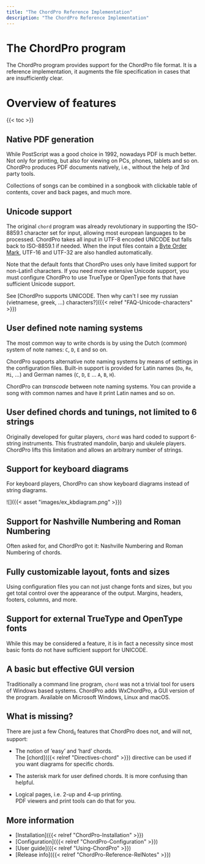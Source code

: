 ```yaml
---
title: "The ChordPro Reference Implementation"
description: "The ChordPro Reference Implementation"
---
```


# The ChordPro program

The ChordPro program provides support for the ChordPro file format. It
is a reference implementation, it augments the file specification in
cases that are insufficiently clear.

# Overview of features

{{< toc >}}

## Native PDF generation

While PostScript was a good choice in 1992, nowadays PDF is much
better. Not only for printing, but also for viewing on PCs, phones,
tablets and so on. ChordPro produces PDF documents natively, i.e.,
without the help of 3rd party tools.

Collections of songs can be combined in a songbook with clickable
table of contents, cover and back pages, and much more.

## Unicode support

The original `chord` program was already revolutionary in supporting
the ISO-8859.1 character set for input, allowing most european
languages to be processed. ChordPro takes all input in UTF-8 encoded
UNICODE but falls back to ISO-8859.1 if needed.
When the input files contain a [Byte Order
Mark](https://en.wikipedia.org/wiki/Byte_order_mark), UTF-16 and
UTF-32 are also handled automatically.

Note that the default fonts that ChordPro uses only have limited support for
non-Latin1 characters. If you need more extensive Unicode support, you
must configure ChordPro to use TrueType or OpenType fonts that have
sufficient Unicode support.

See [ChordPro supports UNICODE. Then why can't I see my russian (vietnamese, greek, ...) characters?]({{< relref "FAQ-Unicode-characters" >}})

## User defined note naming systems

The most common way to write chords is by using the Dutch (common) system of note names: `C`, `D`, `E` and so on.

ChordPro supports alternative note naming systems by means of settings
in the configuration files. Built-in support is provided for Latin
names (`Do`, `Re`, `Mi`, ...) and German names (`C`, `D`, `E` ... `A`,
`B`, `H`).

ChordPro can _transcode_ between note naming systems. You can provide
a song with common names and have it print Latin names and so on.

## User defined chords and tunings, not limited to 6 strings

Originally developed for guitar players, `chord` was hard coded to
support 6-string instruments. This frustrated mandolin, banjo and
ukulele players. ChordPro lifts this limitation and allows an
arbitrary number of strings.

## Support for keyboard diagrams

For keyboard players, ChordPro can show  keyboard
diagrams instead of string diagrams.

![]({{< asset "images/ex_kbdiagram.png" >}})

## Support for Nashville Numbering and Roman Numbering

Often asked for, and ChordPro got it: Nashville Numbering and Roman Numbering of chords.

## Fully customizable layout, fonts and sizes

Using configuration files you can not just change fonts and sizes, but you get total control over the appearance of the output. Margins, headers, footers, columns, and more.

## Support for external TrueType and OpenType fonts

While this may be considered a feature, it is in fact a necessity since most basic fonts do not have sufficient support for UNICODE.

## A basic but effective GUI version

Traditionally a command line program, `chord` was not a trivial tool
for users of Windows based systems. ChordPro adds WxChordPro, a GUI
version of the program.
Available on Microsoft Windows, Linux and macOS.

## What is missing?

There are just a few Chord<sub>ii</sub> features that ChordPro does not, and will not, support:

* The notion of ‘easy’ and ‘hard’ chords.  
The [chord]({{< relref "Directives-chord" >}}) directive can be used if you want diagrams for specific chords.

* The asterisk mark for user defined chords. It is more confusing than
  helpful.

* Logical pages, i.e. 2-up and 4-up printing.  
PDF viewers and print tools can do that for you.

## More information

* [Installation]({{< relref "ChordPro-Installation" >}})
* [Configuration]({{< relref "ChordPro-Configuration" >}})
* [User guide]({{< relref "Using-ChordPro" >}})
* [Release info]({{< relref "ChordPro-Reference-RelNotes" >}})
